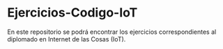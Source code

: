 # Ejercicios-Codigo-IoT
En este repositorio se podrá encontrar los ejercicios correspondientes al diplomado en Internet de las Cosas (IoT).

